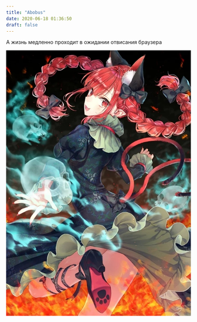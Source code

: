 ```yaml
---
title: "Abobus"
date: 2020-06-18 01:36:50
draft: false
---
```


А жизнь медленно проходит в ожидании отвисания браузера

![](/img/vk/DnNv-ZZzT0k.jpg)
